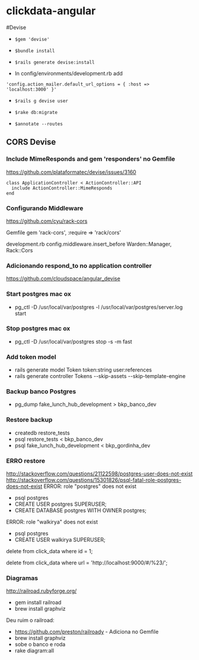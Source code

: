 # clickdata-angular

#Devise

* ```$gem 'devise'```

* ```$bundle install```

* ```$rails generate devise:install```

* In config/environments/development.rb add

``` 'config.action_mailer.default_url_options = { :host => 'localhost:3000' }' ```

* ``` $rails g devise user ```

* ``` $rake db:migrate ```

* ``` $annotate --routes ```

## CORS Devise

### Include MimeResponds and gem 'responders' no Gemfile
https://github.com/plataformatec/devise/issues/3160

```
class ApplicationController < ActionController::API
  include ActionController::MimeResponds
end
```

### Configurando Middleware
https://github.com/cyu/rack-cors

Gemfile
gem 'rack-cors', :require => 'rack/cors'

development.rb
config.middleware.insert_before Warden::Manager, Rack::Cors

### Adicionando respond_to no application controller
https://github.com/cloudspace/angular_devise

### Start postgres mac ox
* pg_ctl -D /usr/local/var/postgres -l /usr/local/var/postgres/server.log start

### Stop postgres mac ox
* pg_ctl -D /usr/local/var/postgres stop -s -m fast

### Add token model
* rails generate model Token token:string user:references
* rails generate controller Tokens --skip-assets --skip-template-engine

### Backup banco Postgres
* pg_dump fake_lunch_hub_development > bkp_banco_dev

### Restore backup
* createdb restore_tests
* psql restore_tests < bkp_banco_dev
* psql fake_lunch_hub_development < bkp_gordinha_dev

### ERRO restore
http://stackoverflow.com/questions/21122598/postgres-user-does-not-exist
http://stackoverflow.com/questions/15301826/psql-fatal-role-postgres-does-not-exist
ERROR:  role "postgres" does not exist

* psql postgres
* CREATE USER postgres SUPERUSER;
* CREATE DATABASE postgres WITH OWNER postgres;

ERROR:  role "walkirya" does not exist
* psql postgres
* CREATE USER walkirya SUPERUSER;

delete from click_data where id = 1;

delete from click_data where url = 'http://localhost:9000/#/%23/';

### Diagramas
http://railroad.rubyforge.org/
* gem install railroad
* brew install graphviz

Deu ruim o railroad:
* https://github.com/preston/railroady - Adiciona no Gemfile
* brew install graphviz
* sobe o banco e roda
* rake diagram:all